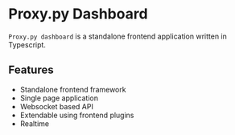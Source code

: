 # Proxy.py Dashboard

`Proxy.py dashboard` is a standalone frontend application written in Typescript.

## Features

- Standalone frontend framework
- Single page application
- Websocket based API
- Extendable using frontend plugins
- Realtime
